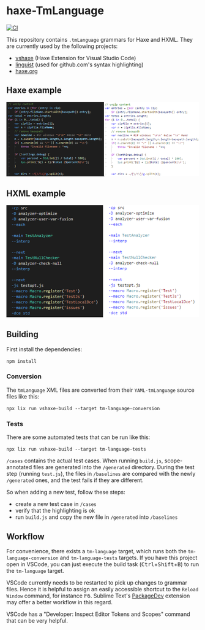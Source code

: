 # haxe-TmLanguage

[![CI](https://img.shields.io/github/workflow/status/vshaxe/haxe-TmLanguage/CI.svg?logo=github)](https://github.com/vshaxe/haxe-TmLanguage/actions?query=workflow%3ACI)

This repository contains `.tmLanguage` grammars for Haxe and HXML. They are currently used by the following projects:

- [vshaxe](https://github.com/vshaxe/vshaxe) (Haxe Extension for Visual Studio Code)
- [linguist](https://github.com/github/linguist) (used for github.com's syntax highlighting)
- [haxe.org](https://github.com/HaxeFoundation/haxe.org)

## Haxe example

![Haxe highlighting](images/haxe.png)

## HXML example

![hxml highlighting](images/hxml.png)

## Building

First install the dependencies:

```
npm install
```

### Conversion

The `tmLanguage` XML files are converted from their `YAML-tmLanguage` source files like this:

```
npx lix run vshaxe-build --target tm-language-conversion
```

### Tests

There are some automated tests that can be run like this:

```
npx lix run vshaxe-build --target tm-language-tests
```

`/cases` contains the actual test cases. When running `build.js`, scope-annotated files are generated into the `/generated` directory. During the test step (running `test.js`), the files in `/baselines` are compared with the newly `/generated` ones, and the test fails if they are different.

So when adding a new test, follow these steps:

- create a new test case in `/cases`
- verify that the highlighting is ok
- run `build.js` and copy the new file in `/generated` into `/baselines`

## Workflow

For convenience, there exists a `tm-language` target, which runs both the `tm-language-conversion` and `tm-language-tests` targets. If you have this project open in VSCode, you can just execute the build task (<kbd>Ctrl</kbd>+<kbd>Shift</kbd>+<kbd>B</kbd>) to run the `tm-language` target.

VSCode currently needs to be restarted to pick up changes to grammar files. Hence it is helpful to assign an easily accessible shortcut to the `Reload Window` command, for instance <kbd>F6</kbd>. Sublime Text's [PackageDev](https://github.com/SublimeText/PackageDev) extension may offer a better workflow in this regard.

VSCode has a "Developer: Inspect Editor Tokens and Scopes" command that can be very helpful.
